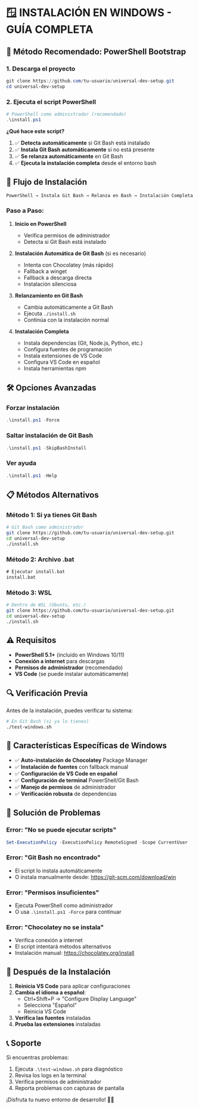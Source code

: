 # 🪟 INSTALACIÓN EN WINDOWS - GUÍA COMPLETA

## 🚀 Método Recomendado: PowerShell Bootstrap

### 1. Descarga el proyecto
```powershell
git clone https://github.com/tu-usuario/universal-dev-setup.git
cd universal-dev-setup
```

### 2. Ejecuta el script PowerShell
```powershell
# PowerShell como administrador (recomendado)
.\install.ps1
```

**¿Qué hace este script?**
1. ✅ **Detecta automáticamente** si Git Bash está instalado
2. ✅ **Instala Git Bash automáticamente** si no está presente
3. ✅ **Se relanza automáticamente** en Git Bash
4. ✅ **Ejecuta la instalación completa** desde el entorno bash

## 🔧 Flujo de Instalación

```
PowerShell → Instala Git Bash → Relanza en Bash → Instalación Completa
```

### Paso a Paso:

1. **Inicio en PowerShell**
   - Verifica permisos de administrador
   - Detecta si Git Bash está instalado

2. **Instalación Automática de Git Bash** (si es necesario)
   - Intenta con Chocolatey (más rápido)
   - Fallback a winget
   - Fallback a descarga directa
   - Instalación silenciosa

3. **Relanzamiento en Git Bash**
   - Cambia automáticamente a Git Bash
   - Ejecuta `./install.sh`
   - Continúa con la instalación normal

4. **Instalación Completa**
   - Instala dependencias (Git, Node.js, Python, etc.)
   - Configura fuentes de programación
   - Instala extensiones de VS Code
   - Configura VS Code en español
   - Instala herramientas npm

## 🛠️ Opciones Avanzadas

### Forzar instalación
```powershell
.\install.ps1 -Force
```

### Saltar instalación de Git Bash
```powershell
.\install.ps1 -SkipBashInstall
```

### Ver ayuda
```powershell
.\install.ps1 -Help
```

## 📋 Métodos Alternativos

### Método 1: Si ya tienes Git Bash
```bash
# Git Bash como administrador
git clone https://github.com/tu-usuario/universal-dev-setup.git
cd universal-dev-setup
./install.sh
```

### Método 2: Archivo .bat
```cmd
# Ejecutar install.bat
install.bat
```

### Método 3: WSL
```bash
# Dentro de WSL (Ubuntu, etc.)
git clone https://github.com/tu-usuario/universal-dev-setup.git
cd universal-dev-setup
./install.sh
```

## ⚠️ Requisitos

- **PowerShell 5.1+** (incluido en Windows 10/11)
- **Conexión a internet** para descargas
- **Permisos de administrador** (recomendado)
- **VS Code** (se puede instalar automáticamente)

## 🔍 Verificación Previa

Antes de la instalación, puedes verificar tu sistema:

```bash
# En Git Bash (si ya lo tienes)
./test-windows.sh
```

## 🎯 Características Específicas de Windows

- ✅ **Auto-instalación de Chocolatey** Package Manager
- ✅ **Instalación de fuentes** con fallback manual
- ✅ **Configuración de VS Code en español**
- ✅ **Configuración de terminal** PowerShell/Git Bash
- ✅ **Manejo de permisos** de administrador
- ✅ **Verificación robusta** de dependencias

## 🐛 Solución de Problemas

### Error: "No se puede ejecutar scripts"
```powershell
Set-ExecutionPolicy -ExecutionPolicy RemoteSigned -Scope CurrentUser
```

### Error: "Git Bash no encontrado"
- El script lo instala automáticamente
- O instala manualmente desde: https://git-scm.com/download/win

### Error: "Permisos insuficientes"
- Ejecuta PowerShell como administrador
- O usa `.\install.ps1 -Force` para continuar

### Error: "Chocolatey no se instala"
- Verifica conexión a internet
- El script intentará métodos alternativos
- Instalación manual: https://chocolatey.org/install

## 🎉 Después de la Instalación

1. **Reinicia VS Code** para aplicar configuraciones
2. **Cambia el idioma a español**:
   - Ctrl+Shift+P → "Configure Display Language"
   - Selecciona "Español"
   - Reinicia VS Code
3. **Verifica las fuentes** instaladas
4. **Prueba las extensiones** instaladas

## 📞 Soporte

Si encuentras problemas:
1. Ejecuta `.\test-windows.sh` para diagnóstico
2. Revisa los logs en la terminal
3. Verifica permisos de administrador
4. Reporta problemas con capturas de pantalla

¡Disfruta tu nuevo entorno de desarrollo! 🚀✨
